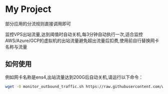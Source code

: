 # My Project
部分应用的分流规则直接调用即可

监控VPS出站流量,达到阈值时自动关机,每3分钟自动执行一次,适合监控AWS/Azure/GCP的虚拟机的出站流量避免超出流量后扣费,使用前自行替换网卡名称与流量
## 如何使用
例如网卡名称是ens4,出站流量达到200G后自动关机,请运行以下命令：
```bash
wget -O monitor_outbound_traffic.sh https://raw.githubusercontent.com/whereisxiaobaobei/code-kitchen/main/monitor_outbound_traffic.sh && chmod +x monitor_outbound_traffic.sh && ./monitor_outbound_traffic.sh ens4 200

